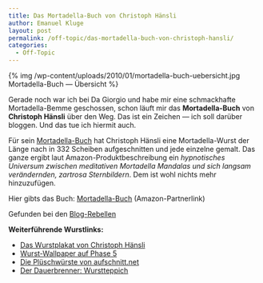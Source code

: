 ```yaml
---
title: Das Mortadella-Buch von Christoph Hänsli
author: Emanuel Kluge
layout: post
permalink: /off-topic/das-mortadella-buch-von-christoph-hansli/
categories:
  - Off-Topic
---
```


{% img /wp-content/uploads/2010/01/mortadella-buch-uebersicht.jpg Mortadella-Buch &mdash; Übersicht %}

Gerade noch war ich bei Da Giorgio und habe mir eine schmackhafte Mortadella-Bemme geschossen, schon läuft mir das **Mortadella-Buch** von **Christoph Hänsli** über den Weg. Das ist ein Zeichen &mdash; ich soll darüber bloggen. Und das tue ich hiermit auch.

Für sein [Mortadella-Buch](http://www.christophhänsli.ch/arbeiten/mortadella/mortadella.html) hat Christoph Hänsli eine Mortadella-Wurst der Länge nach in 332 Scheiben aufgeschnitten und jede einzelne gemalt. Das ganze ergibt laut Amazon-Produktbeschreibung ein <cite>hypnotisches Universum zwischen meditativen Mortadella Mandalas und sich langsam verändernden, zartrosa Sternbildern</cite>. Dem ist wohl nichts mehr hinzuzufügen.

Hier gibts das Buch: [Mortadella-Buch](http://www.amazon.de/gp/product/3905509717?ie=UTF8&camp=3206&creative=21426&creativeASIN=3905509717&linkCode=shr&tag=pha5-21&linkId=VDXNMGOTXORI5H77) (Amazon-Partnerlink)

Gefunden bei den [Blog-Rebellen](http://blog.rebellen.info/2010/01/12/mitternachtssnack-mortadella/)

**Weiterführende Wurstlinks:**

  * [Das Wurstplakat von Christoph Hänsli](http://www.christophhänsli.ch/arbeiten/W/WPframe.html)
  * [Wurst-Wallpaper auf Phase 5](http://www.phase-5.net/nuetzliches/download-for-free-wurst-wallpaper/)
  * [Die Plüschwürste von aufschnitt.net](http://www.aufschnitt.net/)
  * [Der Dauerbrenner: Wurstteppich](http://www.wurstteppich.de/)
